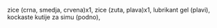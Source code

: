 zice (crna, smedja, crvena)x1, 
zice (zuta, plava)x1, 
lubrikant gel (plavi), 
kockaste kutije za simu (podno), 
